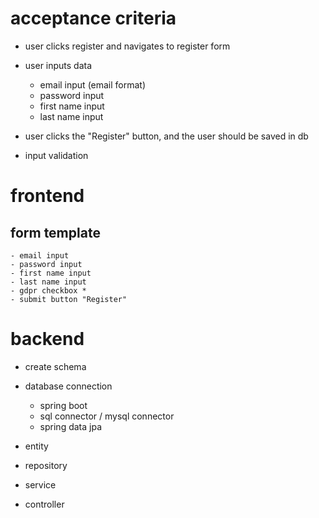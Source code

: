 # acceptance criteria
- user clicks register and navigates to register form
- user inputs data
    - email input (email format)
    - password input 
    - first name input 
    - last name input
    
- user clicks the "Register" button, and the user should be saved in db
- input validation

# frontend

## form template
    - email input
    - password input
    - first name input 
    - last name input
    - gdpr checkbox *
    - submit button "Register"

# backend 
- create schema
- database connection
  - spring boot
  - sql connector / mysql connector
  - spring data jpa

- entity
- repository
- service
- controller